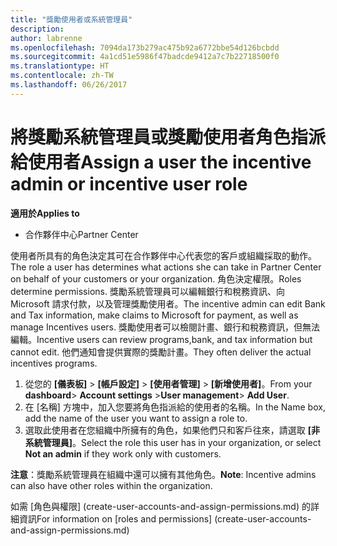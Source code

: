 ```yaml
---
title: "獎勵使用者或系統管理員"
description: 
author: labrenne
ms.openlocfilehash: 7094da173b279ac475b92a6772bbe54d126bcbdd
ms.sourcegitcommit: 4a1cd51e5986f47badcde9412a7c7b22718500f0
ms.translationtype: HT
ms.contentlocale: zh-TW
ms.lasthandoff: 06/26/2017
---
```

# <a name="assign-a-user-the-incentive-admin-or-incentive-user-role"></a><span data-ttu-id="e8ceb-102">將獎勵系統管理員或獎勵使用者角色指派給使用者</span><span class="sxs-lookup"><span data-stu-id="e8ceb-102">Assign a user the incentive admin or incentive user role</span></span>

**<span data-ttu-id="e8ceb-103">適用於</span><span class="sxs-lookup"><span data-stu-id="e8ceb-103">Applies to</span></span>**

-  <span data-ttu-id="e8ceb-104">合作夥伴中心</span><span class="sxs-lookup"><span data-stu-id="e8ceb-104">Partner Center</span></span>

<span data-ttu-id="e8ceb-105">使用者所具有的角色決定其可在合作夥伴中心代表您的客戶或組織採取的動作。</span><span class="sxs-lookup"><span data-stu-id="e8ceb-105">The role a user has determines what actions she can take in Partner Center on behalf of your customers or your organization.</span></span>  <span data-ttu-id="e8ceb-106">角色決定權限。</span><span class="sxs-lookup"><span data-stu-id="e8ceb-106">Roles determine permissions.</span></span> <span data-ttu-id="e8ceb-107">獎勵系統管理員可以編輯銀行和稅務資訊、向 Microsoft 請求付款，以及管理獎勵使用者。</span><span class="sxs-lookup"><span data-stu-id="e8ceb-107">The incentive admin can edit Bank and Tax information, make claims to Microsoft for payment, as well as manage Incentives users.</span></span> <span data-ttu-id="e8ceb-108">獎勵使用者可以檢閱計畫、銀行和稅務資訊，但無法編輯。</span><span class="sxs-lookup"><span data-stu-id="e8ceb-108">Incentive users can review programs,bank, and tax information but cannot edit.</span></span> <span data-ttu-id="e8ceb-109">他們通知會提供實際的獎勵計畫。</span><span class="sxs-lookup"><span data-stu-id="e8ceb-109">They often deliver the actual incentives programs.</span></span>

1.  <span data-ttu-id="e8ceb-110">從您的 **\[儀表板\]** > **\[帳戶設定\]** > **\[使用者管理\]** > **\[新增使用者\]**。</span><span class="sxs-lookup"><span data-stu-id="e8ceb-110">From your **dashboard**> **Account settings** >**User management**> **Add User**.</span></span>
2.  <span data-ttu-id="e8ceb-111">在 [名稱] 方塊中，加入您要將角色指派給的使用者的名稱。</span><span class="sxs-lookup"><span data-stu-id="e8ceb-111">In the Name box, add the name of the user you want to assign a role to.</span></span>  
3.  <span data-ttu-id="e8ceb-112">選取此使用者在您組織中所擁有的角色，如果他們只和客戶往來，請選取 **\[非系統管理員\]**。</span><span class="sxs-lookup"><span data-stu-id="e8ceb-112">Select the role this user has in your organization, or select **Not an admin** if they work only with customers.</span></span>

 <span data-ttu-id="e8ceb-113">**注意**：獎勵系統管理員在組織中還可以擁有其他角色。</span><span class="sxs-lookup"><span data-stu-id="e8ceb-113">**Note**: Incentive admins can also have other roles within the organization.</span></span>   
    
<span data-ttu-id="e8ceb-114">如需 [角色與權限] (create-user-accounts-and-assign-permissions.md) 的詳細資訊</span><span class="sxs-lookup"><span data-stu-id="e8ceb-114">For information on [roles and permissions] (create-user-accounts-and-assign-permissions.md)</span></span>